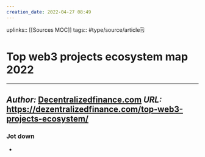 ```yaml
---
creation_date: 2022-04-27 08:49
---
```


uplinks:: [[Sources MOC]]
tags::  #type/source/article🗒  

# Top web3 projects ecosystem map 2022
---
*Author:* [Decentralizedfinance.com](https://dezentralizedfinance.com/top-web3-projects-ecosystem/)
*URL:* https://dezentralizedfinance.com/top-web3-projects-ecosystem/
-
### Jot down
- 